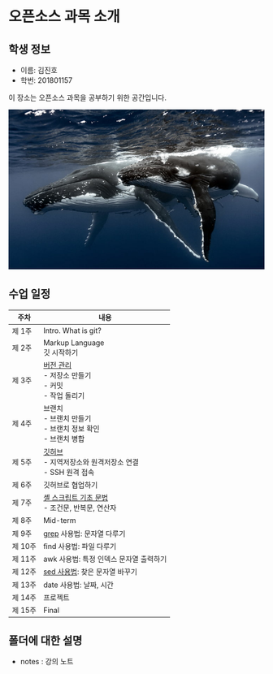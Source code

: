 # 오픈소스 과목 소개

## 학생 정보
- 이름: 김진호
- 학번: 201801157

이 장소는 오픈소스 과목을 공부하기 위한 공간입니다.

![고래](https://github.com/JinhoKim11/OSS_repo/blob/main/whale.jpeg)

## 수업 일정

| 주차 | 내용 |
|------|------|
| 제 1주 | Intro. What is git? |
| 제 2주 | Markup Language <br> 깃 시작하기 |
| 제 3주 | [버전 관리](https://github.com/JinhoKim11/OSS_repo/blob/main/notes/w3.md) <br> - 저장소 만들기 <br> - 커밋 <br> - 작업 돌리기 |
| 제 4주 | 브랜치 <br> - 브랜치 만들기 <br> - 브랜치 정보 확인 <br> - 브랜치 병합 |
| 제 5주 | [깃허브](https://github.com/JinhoKim11/OSS_repo/blob/main/notes/w12.md) <br> - 지역저장소와 원격저장소 연결 <br> - SSH 원격 접속 |
| 제 6주 | 깃허브로 협업하기 |
| 제 7주 | [셸 스크립트 기초 문법](https://github.com/JinhoKim11/OSS_repo/blob/main/notes/w9.md) <br> - 조건문, 반복문, 연산자 |
| 제 8주 | Mid-term |
| 제 9주 | [grep](https://github.com/JinhoKim11/OSS_repo/blob/main/notes/w3.md) 사용법: 문자열 다루기 |
| 제 10주 | find 사용법: 파일 다루기 |
| 제 11주 | awk 사용법: 특정 인덱스 문자열 출력하기 |
| 제 12주 | [sed 사용법](https://github.com/JinhoKim11/OSS_repo/blob/main/notes/w7.md): 찾은 문자열 바꾸기 |
| 제 13주 | date 사용법: 날짜, 시간 |
| 제 14주 | 프로젝트 |
| 제 15주 | Final |


## 폴더에 대한 설명
- notes : 강의 노트

